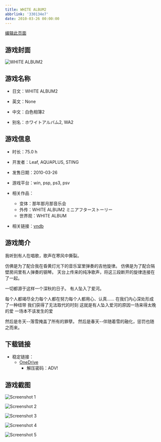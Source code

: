 ```yaml
---
title: WHITE ALBUM2
abbrlink: '330134e7'
date: 2010-03-26 00:00:00
---
```

[编辑此页面](https://github.com/ACG-3/ADV3-source/blob/main/source/_posts/games/WHITE%20ALBUM2.md)

## 游戏封面

![WHITE ALBUM2](https://pan.timero.xyz/d/onedrive/img_lib_001/WHITE%20ALBUM2_cover.avif)


## 游戏名称

- 日文：WHITE ALBUM2
- 英文：None
- 中文：白色相簿2

- 别名：ホワイトアルバム2, WA2


## 游戏信息

- 时长：75.0 h
- 开发者：Leaf, AQUAPLUS, STING
- 发售日期：2010-03-26
- 游戏平台：win, psp, ps3, psv
- 相关作品：
   - 变体：那年那月那音乐会
   - 外传：WHITE ALBUM2 ミニアフターストーリー
   - 世界观：WHITE ALBUM

- 相关链接：[vndb](https://vndb.org/v7771)


## 游戏简介

我听到有人在唱歌，歌声在寒风中撕裂。

仿佛是为了配合我在昏黄灯光下的音乐室里弹奏的吉他旋律。
仿佛是为了配合隔壁房间里有人弹奏的钢琴。
天台上传来的纯净歌声，将这三段断开的旋律连接在了一起。

一切都源于这样一个深秋的日子。
有人坠入了爱河。

每个人都竭尽全力每个人都在努力每个人都用心、认真......
在我们内心深处形成了一种纽带 我们获得了无法取代的时刻
这就是有人坠入爱河的原因一场来得太晚的爱 一场本不该发生的爱

然后是冬天--落雪掩盖了所有的罪孽。
然后是春天--伴随着雪的融化，惩罚也随之而来。




## 下载链接

- 稳定链接：
    - [OneDrive](https://pan.timero.xyz/onedrive/adv_lib_001/WHITE%20ALBUM2)
        - 解压密码：ADV!



## 游戏截图


![Screenshot 1](https://pan.timero.xyz/d/onedrive/img_lib_001/WHITE%20ALBUM2_Screenshot_1.avif)

![Screenshot 2](https://pan.timero.xyz/d/onedrive/img_lib_001/WHITE%20ALBUM2_Screenshot_2.avif)

![Screenshot 3](https://pan.timero.xyz/d/onedrive/img_lib_001/WHITE%20ALBUM2_Screenshot_3.avif)

![Screenshot 4](https://pan.timero.xyz/d/onedrive/img_lib_001/WHITE%20ALBUM2_Screenshot_4.avif)

![Screenshot 5](https://pan.timero.xyz/d/onedrive/img_lib_001/WHITE%20ALBUM2_Screenshot_5.avif)

